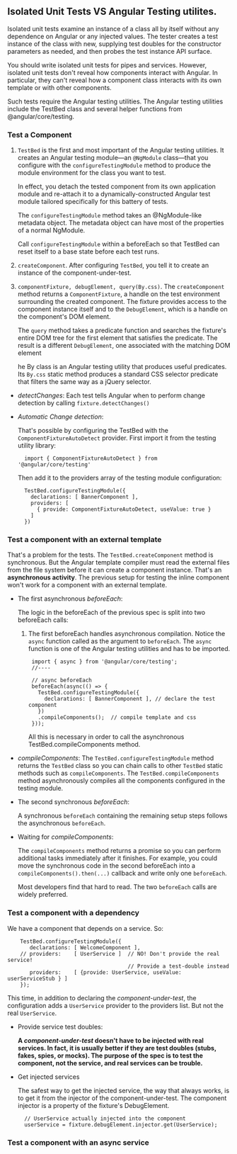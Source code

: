 ## Isolated Unit Tests VS Angular Testing utilites.
Isolated unit tests examine an instance of a class all by itself without any dependence on Angular or any injected values. The tester creates a test instance of the class with new, supplying test doubles for the constructor parameters as needed, and then probes the test instance API surface.

You should write isolated unit tests for pipes and services. However, isolated unit tests don't reveal how components interact with Angular. In particular, they can't reveal how a component class interacts with its own template or with other components.

Such tests require the Angular testing utilities. The Angular testing utilities include the TestBed class and several helper functions from @angular/core/testing.
### Test a Component

1. ```TestBed``` is the first and most important of the Angular testing utilities. It creates an Angular testing module—an ```@NgModule``` class—that you configure with the ```configureTestingModule``` method to produce the module environment for the class you want to test.

    In effect, you detach the tested component from its own application module and re-attach it to a dynamically-constructed Angular test module tailored specifically for this battery of tests.
    
    The ```configureTestingModule``` method takes an @NgModule-like metadata object. The metadata object can have most of the properties of a normal NgModule.
    
    Call ```configureTestingModule``` within a beforeEach so that TestBed can reset itself to a base state before each test runs.
   
2. ```createComponent```. After configuring ```TestBed```, you tell it to create an instance of the component-under-test.

3. ```componentFixture, debugElement, query(By.css)```. The ```createComponent``` method returns a ```ComponentFixture```, a handle on the test environment surrounding the created component. The fixture provides access to the component instance itself and to the ```DebugElement```, which is a handle on the component's DOM element.

    The ```query``` method takes a predicate function and searches the fixture's entire DOM tree for the first element that satisfies the predicate. The result is a different ```DebugElement```, one associated with the matching DOM element
    
    he By class is an Angular testing utility that produces useful predicates. Its ```By.css``` static method produces a standard CSS selector predicate that filters the same way as a jQuery selector.
    


* *detectChanges*: Each test tells Angular when to perform change detection by calling ```fixture.detectChanges()```
* *Automatic Change detection*:

    That's possible by configuring the TestBed with the ```ComponentFixtureAutoDetect``` provider. First import it from the testing utility library: 
    
        import { ComponentFixtureAutoDetect } from '@angular/core/testing'
    
    Then add it to the providers array of the testing module configuration:
    
        TestBed.configureTestingModule({
          declarations: [ BannerComponent ],
          providers: [
            { provide: ComponentFixtureAutoDetect, useValue: true }
          ]
        })
        
### Test a component with an external template
That's a problem for the tests. The ```TestBed.createComponent``` method is synchronous. But the Angular template compiler must read the external files from the file system before it can create a component instance. That's an **asynchronous activity**. The previous setup for testing the inline component won't work for a component with an external template.

* The first asynchronous *beforeEach*:

    The logic in the beforeEach of the previous spec is split into two beforeEach calls: 

    1. The first beforeEach handles asynchronous compilation. Notice the ```async``` function called as the argument to ```beforeEach```. The ```async``` function is one of the Angular testing utilities and has to be imported.
            
            import { async } from '@angular/core/testing';
            //----
    
            // async beforeEach
            beforeEach(async(() => {
              TestBed.configureTestingModule({
                declarations: [ BannerComponent ], // declare the test component
              })
              .compileComponents();  // compile template and css
            }));
        All this is necessary in order to call the asynchronous TestBed.compileComponents method.
        
* *compileComponents*: 
    The ```TestBed.configureTestingModule``` method returns the ```TestBed``` class so you can chain calls to other ```TestBed``` static methods such as ```compileComponents```.
    The ```TestBed.compileComponents``` method asynchronously compiles all the components configured in the testing module.
    
* The second synchronous *beforeEach*:
    
    A synchronous ```beforeEach``` containing the remaining setup steps follows the asynchronous ```beforeEach```.

* Waiting for *compileComponents*:

    The ```compileComponents``` method returns a promise so you can perform additional tasks immediately after it finishes. For example, you could move the synchronous code in the second beforeEach into a ```compileComponents().then(...)``` callback and write only one ```beforeEach```.
    
    Most developers find that hard to read. The two ```beforeEach``` calls are widely preferred.
    
### Test a component with a dependency
    
We have a component that depends on a service. So:

        TestBed.configureTestingModule({
           declarations: [ WelcomeComponent ],
        // providers:    [ UserService ]  // NO! Don't provide the real service!
                                          // Provide a test-double instead
           providers:    [ {provide: UserService, useValue: userServiceStub } ]
        });
This time, in addition to declaring the *component-under-test*, the configuration adds a ```UserService``` provider to the providers list. But not the real ```UserService```.

* Provide service test doubles:

    **A *component-under-test* doesn't have to be injected with real services. In fact, it is usually better if they are test doubles (stubs, fakes, spies, or mocks). The purpose of the spec is to test the component, not the service, and real services can be trouble.**
    
* Get injected services

    The safest way to get the injected service, the way that always works, is to get it from the injector of the component-under-test. The component injector is a property of the fixture's DebugElement.
        
        // UserService actually injected into the component
        userService = fixture.debugElement.injector.get(UserService);
        
        
### Test a component with an async service
